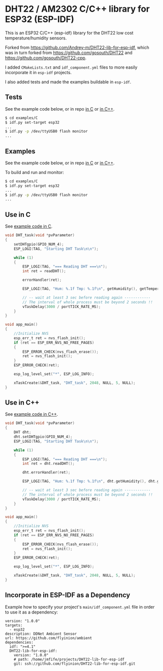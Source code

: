 # DHT22 / AM2302 C/C++ library for ESP32 (ESP-IDF)

This is an ESP32 C/C++ (esp-idf) library for the DHT22 low cost temperature/humidity sensors.

Forked from https://github.com/Andrey-m/DHT22-lib-for-esp-idf, which was in turn forked from https://github.com/gosouth/DHT22 and https://github.com/gosouth/DHT22-cpp.

I added `CMakeLists.txt` and `idf_component.yml` files to more easily incorporate it in `esp-idf` projects.

I also added tests and made the examples buildable in `esp-idf`.

## Tests

See the example code below, or in repo [in C](https://github.com/flyinion/DHT22-lib-for-esp-idf/blob/master/examples/C/main/main.c) or [in C++](https://github.com/flyinion/DHT22-lib-for-esp-idf/blob/master/examples/CPP/main/main.cpp).

```sh
$ cd examples/C
$ idf.py set-target esp32
...
$ idf.py -p /dev/ttyUSB0 flash monitor
...
```

## Examples

See the example code below, or in repo [in C](https://github.com/flyinion/DHT22-lib-for-esp-idf/blob/master/examples/C/main/main.c) or [in C++](https://github.com/flyinion/DHT22-lib-for-esp-idf/blob/master/examples/CPP/main/main.cpp). 

To build and run and monitor:

```sh
$ cd examples/C
$ idf.py set-target esp32
...
$ idf.py -p /dev/ttyUSB0 flash monitor
...
```

## Use in C

See [example code in C](https://github.com/flyinion/DHT22-lib-for-esp-idf/blob/master/examples/C/main/main.c).

```C
void DHT_task(void *pvParameter)
{
    setDHTgpio(GPIO_NUM_4);
    ESP_LOGI(TAG, "Starting DHT Task\n\n");

    while (1)
    {
        ESP_LOGI(TAG, "=== Reading DHT ===\n");
        int ret = readDHT();

        errorHandler(ret);

        ESP_LOGI(TAG, "Hum: %.1f Tmp: %.1f\n", getHumidity(), getTemperature())

        // -- wait at least 3 sec before reading again ------------
        // The interval of whole process must be beyond 2 seconds !!
        vTaskDelay(3000 / portTICK_RATE_MS);
    }
}

void app_main()
{
    //Initialize NVS
    esp_err_t ret = nvs_flash_init();
    if (ret == ESP_ERR_NVS_NO_FREE_PAGES)
    {
        ESP_ERROR_CHECK(nvs_flash_erase());
        ret = nvs_flash_init();
    }
    ESP_ERROR_CHECK(ret);

    esp_log_level_set("*", ESP_LOG_INFO);

    xTaskCreate(&DHT_task, "DHT_task", 2048, NULL, 5, NULL);
}
```
## Use in C++

See [example code in C++](https://github.com/flyinion/DHT22-lib-for-esp-idf/blob/master/examples/CPP/main/main.cpp).

```C
void DHT_task(void *pvParameter)
{
    DHT dht;
    dht.setDHTgpio(GPIO_NUM_4);
    ESP_LOGI(TAG, "Starting DHT Task\n\n");

    while (1)
    {
        ESP_LOGI(TAG, "=== Reading DHT ===\n");
        int ret = dht.readDHT();

        dht.errorHandler(ret);

        ESP_LOGI(TAG, "Hum: %.1f Tmp: %.1f\n", dht.getHumidity(), dht.getTemperature())

        // -- wait at least 3 sec before reading again ------------
        // The interval of whole process must be beyond 2 seconds !!
        vTaskDelay(3000 / portTICK_RATE_MS);
    }
}

void app_main()
{
    //Initialize NVS
    esp_err_t ret = nvs_flash_init();
    if (ret == ESP_ERR_NVS_NO_FREE_PAGES)
    {
        ESP_ERROR_CHECK(nvs_flash_erase());
        ret = nvs_flash_init();
    }
    ESP_ERROR_CHECK(ret);

    esp_log_level_set("*", ESP_LOG_INFO);

    xTaskCreate(&DHT_task, "DHT_task", 2048, NULL, 5, NULL);
}
```

## Incorporate in ESP-IDF as a Dependency

Example how to specify your project's `main/idf_component.yml` file in order to use it as a dependency:

```
version: "1.0.0"
targets:
  - esp32
description: DDNet Ambient Sensor
url: https://github.com/flyinion/ambient
dependencies:
  idf: ">=4.1"
  DHT22-lib-for-esp-idf: 
    version: "1.0.0"
    # path: /home/jmfife/projects/DHT22-lib-for-esp-idf
    git: ssh://github.com/flyinion/DHT22-lib-for-esp-idf.git
```
